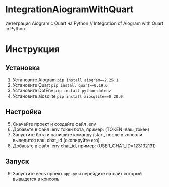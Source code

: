 # IntegrationAiogramWithQuart
Интеграция Aiogram с Quart на Python // Integration of Aiogram with Quart in Python.

# Инструкция
## Установка
1. Установите Aiogram
```pip install aiogram==2.25.1```
2. Установите Quart
```pip install quart==0.19.6```
3. Установите DotEnv
```pip install python-dotenv```
4. Установите aiosqlite
```pip install aiosqlite==0.20.0```
## Настройка
5. Скачайте проект и создайте файл .env
6. Добавьте в файл .env токен бота, пример: (TOKEN=ваш_токен)
7. Запустите бота и напишите команду /start, после в консоли выведится ваш chat_id (скопируйте его)
8. Добавьте в файл .env chat_id, пример: (USER_CHAT_ID=123132131)
## Запуск
9. Запустите весь проект ```app.py``` и перейдите на сайт который вывыдется в консоль
